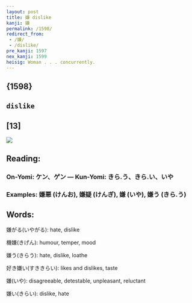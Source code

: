 ```yaml
---
layout: post
title: 嫌 dislike
kanji: 嫌
permalink: /1598/
redirect_from:
 - /嫌/
 - /dislike/
pre_kanji: 1597
nex_kanji: 1599
heisig: Woman . . . concurrently.
---
```


## {1598}

## `dislike`

## [13]

<div class="stroke"><img src="E5AB8C.png" /></div>

## Reading:

### On-Yomi: ケン、ゲン &mdash; Kun-Yomi: きら.う、きら.い、いや

### Examples: 嫌悪 (けんお), 嫌疑 (けんぎ), 嫌 (いや), 嫌う (きら.う)

## Words:

嫌がる(いやがる): hate, dislike

機嫌(きげん): humour, temper, mood

嫌う(きらう): hate, dislike, loathe

好き嫌い(すききらい): likes and dislikes, taste

嫌(いや): disagreeable, detestable, unpleasant, reluctant

嫌い(きらい): dislike, hate

